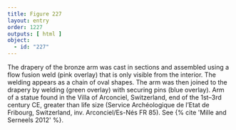 ```yaml
---
title: Figure 227
layout: entry
order: 1227
outputs: [ html ]
object:
  - id: "227"
---
```


The drapery of the bronze arm was cast in sections and assembled using a flow fusion weld (pink overlay) that is only visible from the interior. The welding appears as a chain of oval shapes. The arm was then joined to the drapery by welding (green overlay) with securing pins (blue overlay). Arm of a statue found in the Villa of Arconciel, Switzerland, end of the 1st–3rd century CE, greater than life size (Service Archéologique de l’Etat de Fribourg, Switzerland, inv. Arconciel/Es-Nés FR 85). See {% cite 'Mille and Serneels 2012' %}.
